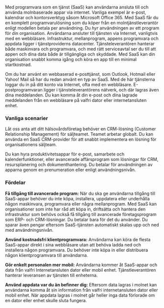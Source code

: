 Med programvara som en tjänst (SaaS) kan användarna ansluta till och använda molnbaserade appar via internet. Vanliga exempel är e-post, kalendrar och kontorsverktyg såsom Microsoft Office 365. Med SaaS får du en komplett programvarulösning som du köper från en molntjänstleverantör enligt modellen betala per användning. Du *hyr* användningen av ett program för din organisation. Användarna ansluter till tjänsten via Internet, vanligtvis med en webbläsare. Infrastruktur, mellanprogram, appens programvara och appdata ligger i tjänstproviderns datacenter. Tjänsteleverantören hanterar både maskinvara och programvara, och med rätt serviceavtal ser du till att appen och dina data både är tillgängliga och skyddade. Med SaaS kan din organisation snabbt komma igång och köra en app till en minimal startkostnad.

Om du har använt en webbaserad e-posttjänst, som Outlook, Hotmail eller Yahoo! Mail så har du redan använt en typ av SaaS. Med de här tjänsterna loggar du in på ditt konto via Internet, ofta med en webbläsare. E-postprogramvaran ligger i tjänsteleverantörens nätverk, och där lagras även dina meddelanden. Du kan komma åt din e-post och dina lagrade meddelanden från en webbläsare på valfri dator eller internetansluten enhet.

### <a name="common-scenarios"></a>Vanliga scenarier

Låt oss anta att ditt hälsovårdsföretag behöver en CRM-lösning (Customer Relationship Management) för säljteamet. Teamet arbetar globalt. Du kan använda en SaaS CRM-provider för att snabbt implementera en lösning för organisationens säljteam.

Du kan hyra produktivitetsappar för e-post, samarbete och kalenderfunktioner, eller avancerade affärsprogram som lösningar för CRM, resursplanering och dokumenthantering. Du betalar för användningen av apparna genom en prenumeration eller enligt användningsnivån.

### <a name="advantages"></a>Fördelar

**Få tillgång till avancerade program:** När du ska ge användarna tillgång till SaaS-appar behöver du inte köpa, installera, uppdatera eller underhålla någon maskinvara, programvara eller några mellanprogram. Med SaaS kan organisationer som inte har råd att köpa in, driftsätta och hantera den infrastruktur som behövs också få tillgång till avancerade företagsprogram som ERP- och CRM-lösningar.
Du betalar bara för det du använder. Du sparar även pengar eftersom SaaS-tjänsten automatiskt skalas upp och ned med användningsnivån.

**Använd kostnadsfri klientprogramvara:** Användarna kan köra de flesta SaaS-appar direkt i sina webbläsare utan att behöva ladda ned och installera någon programvara. Du behöver inte köpa in eller distribuera någon klientprogramvara till användarna.

**Gör enkelt personalen mer mobil:** Användarna kommer åt SaaS-appar och data från valfri Internetansluten dator eller mobil enhet. Tjänstleverantören hanterar leveransen av tjänsten till enheterna.

**Använd appdata var du än befinner dig:** Eftersom data lagras i molnet kan användarna komma åt sin information från valfri internetansluten dator eller mobil enhet. När appdata lagras i molnet går heller inga data förlorade om en dator eller enhet skulle sluta fungera.